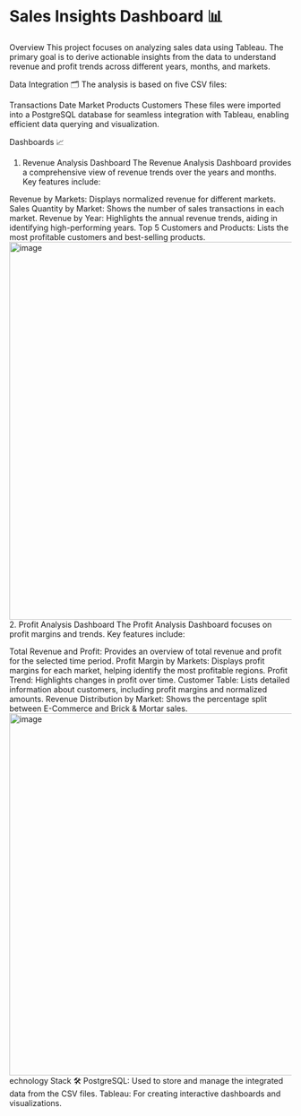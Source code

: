 # Sales Insights Dashboard 📊
Overview
This project focuses on analyzing sales data using Tableau. The primary goal is to derive actionable insights from the data to understand revenue and profit trends across different years, months, and markets.

Data Integration 🗂
The analysis is based on five CSV files:

Transactions
Date
Market
Products
Customers
These files were imported into a PostgreSQL database for seamless integration with Tableau, enabling efficient data querying and visualization.

Dashboards 📈
1. Revenue Analysis Dashboard
The Revenue Analysis Dashboard provides a comprehensive view of revenue trends over the years and months. Key features include:

Revenue by Markets: Displays normalized revenue for different markets.
Sales Quantity by Market: Shows the number of sales transactions in each market.
Revenue by Year: Highlights the annual revenue trends, aiding in identifying high-performing years.
Top 5 Customers and Products: Lists the most profitable customers and best-selling products.
<img width="1202" height="675" alt="image" src="https://github.com/user-attachments/assets/b9a982bb-aae2-4dd0-af49-8a95d07a136d" />
2. Profit Analysis Dashboard
The Profit Analysis Dashboard focuses on profit margins and trends. Key features include:

Total Revenue and Profit: Provides an overview of total revenue and profit for the selected time period.
Profit Margin by Markets: Displays profit margins for each market, helping identify the most profitable regions.
Profit Trend: Highlights changes in profit over time.
Customer Table: Lists detailed information about customers, including profit margins and normalized amounts.
Revenue Distribution by Market: Shows the percentage split between E-Commerce and Brick & Mortar sales.
<img width="1266" height="647" alt="image" src="https://github.com/user-attachments/assets/fbfe227e-83fd-4108-b6f3-685df0e85fb0" />
echnology Stack 🛠
PostgreSQL: Used to store and manage the integrated data from the CSV files.
Tableau: For creating interactive dashboards and visualizations.

